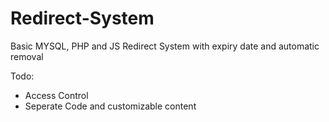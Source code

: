 # Redirect-System
Basic MYSQL, PHP and JS Redirect System with expiry date and automatic removal

Todo:
- Access Control
- Seperate Code and customizable content
